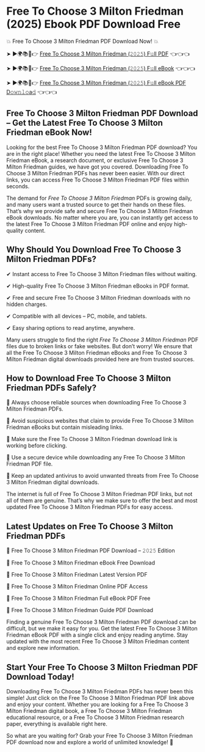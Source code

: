 # Free To Choose 3 Milton Friedman (2025) Ebook PDF Download Free

💥 Free To Choose 3 Milton Friedman PDF Download Now! 💥

➤ ►🌍📚📱👉 [Free To Choose 3 Milton Friedman (𝟸𝟶𝟸𝟻) F𝚞ll PDF](https://getpdf.xyz/free-to-choose-3-milton-friedman) 👈👈👈


➤ ►🌍📚📱👉 [Free To Choose 3 Milton Friedman (𝟸𝟶𝟸𝟻) F𝚞ll eBook](https://getpdf.xyz/free-to-choose-3-milton-friedman) 👈👈👈


➤ ►🌍📚📱👉 [Free To Choose 3 Milton Friedman (𝟸𝟶𝟸𝟻) F𝚞ll eBook PDF D𝚘𝚠𝚗𝚕𝚘a𝚍](https://getpdf.xyz/free-to-choose-3-milton-friedman) 👈👈👈


## Free To Choose 3 Milton Friedman PDF Download – Get the Latest Free To Choose 3 Milton Friedman eBook Now!

Looking for the best Free To Choose 3 Milton Friedman PDF download? You are in the right place! Whether you need the latest Free To Choose 3 Milton Friedman eBook, a research document, or exclusive Free To Choose 3 Milton Friedman guides, we have got you covered. Downloading Free To Choose 3 Milton Friedman PDFs has never been easier. With our direct links, you can access Free To Choose 3 Milton Friedman PDF files within seconds.

The demand for *Free To Choose 3 Milton Friedman* PDFs is growing daily, and many users want a trusted source to get their hands on these files. That’s why we provide safe and secure Free To Choose 3 Milton Friedman eBook downloads. No matter where you are, you can instantly get access to the latest Free To Choose 3 Milton Friedman PDF online and enjoy high-quality content.

## Why Should You Download Free To Choose 3 Milton Friedman PDFs?

✔ Instant access to Free To Choose 3 Milton Friedman files without waiting.

✔ High-quality Free To Choose 3 Milton Friedman eBooks in PDF format.

✔ Free and secure Free To Choose 3 Milton Friedman downloads with no hidden charges.

✔ Compatible with all devices – PC, mobile, and tablets.

✔ Easy sharing options to read anytime, anywhere.

Many users struggle to find the right *Free To Choose 3 Milton Friedman* PDF files due to broken links or fake websites. But don’t worry! We ensure that all the Free To Choose 3 Milton Friedman eBooks and Free To Choose 3 Milton Friedman digital downloads provided here are from trusted sources.

## How to Download Free To Choose 3 Milton Friedman PDFs Safely?

📌 Always choose reliable sources when downloading Free To Choose 3 Milton Friedman PDFs.

📌 Avoid suspicious websites that claim to provide Free To Choose 3 Milton Friedman eBooks but contain misleading links.

📌 Make sure the Free To Choose 3 Milton Friedman download link is working before clicking.

📌 Use a secure device while downloading any Free To Choose 3 Milton Friedman PDF file.

📌 Keep an updated antivirus to avoid unwanted threats from Free To Choose 3 Milton Friedman digital downloads.

The internet is full of Free To Choose 3 Milton Friedman PDF links, but not all of them are genuine. That’s why we make sure to offer the best and most updated Free To Choose 3 Milton Friedman PDFs for easy access.

## Latest Updates on Free To Choose 3 Milton Friedman PDFs

🔹 Free To Choose 3 Milton Friedman PDF Download – 𝟸𝟶𝟸𝟻 Edition

🔹 Free To Choose 3 Milton Friedman eBook Free Download

🔹 Free To Choose 3 Milton Friedman Latest Version PDF

🔹 Free To Choose 3 Milton Friedman Online PDF Access

🔹 Free To Choose 3 Milton Friedman Full eBook PDF Free

🔹 Free To Choose 3 Milton Friedman Guide PDF Download

Finding a genuine Free To Choose 3 Milton Friedman PDF download can be difficult, but we make it easy for you. Get the latest Free To Choose 3 Milton Friedman eBook PDF with a single click and enjoy reading anytime. Stay updated with the most recent Free To Choose 3 Milton Friedman content and explore new information.

## Start Your Free To Choose 3 Milton Friedman PDF Download Today!

Downloading Free To Choose 3 Milton Friedman PDFs has never been this simple! Just click on the Free To Choose 3 Milton Friedman PDF link above and enjoy your content. Whether you are looking for a Free To Choose 3 Milton Friedman digital book, a Free To Choose 3 Milton Friedman educational resource, or a Free To Choose 3 Milton Friedman research paper, everything is available right here.

So what are you waiting for? Grab your Free To Choose 3 Milton Friedman PDF download now and explore a world of unlimited knowledge! 🚀